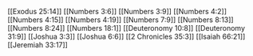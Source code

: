 [[Exodus 25:14]]
[[Numbers 3:6]]
[[Numbers 3:9]]
[[Numbers 4:2]]
[[Numbers 4:15]]
[[Numbers 4:19]]
[[Numbers 7:9]]
[[Numbers 8:13]]
[[Numbers 8:24]]
[[Numbers 18:1]]
[[Deuteronomy 10:8]]
[[Deuteronomy 31:9]]
[[Joshua 3:3]]
[[Joshua 6:6]]
[[2 Chronicles 35:3]]
[[Isaiah 66:21]]
[[Jeremiah 33:17]]
